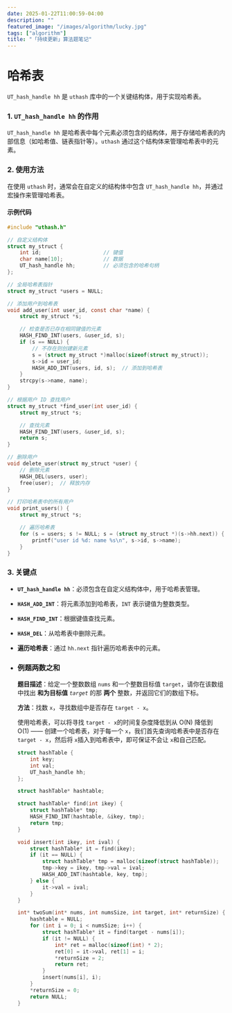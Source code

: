 ```yaml
---
date: 2025-01-22T11:00:59-04:00
description: ""
featured_image: "/images/algorithm/lucky.jpg"
tags: ["algorithm"]
title: "「持续更新」算法题笔记"
---
```




# 哈希表

`UT_hash_handle hh` 是 `uthash` 库中的一个关键结构体，用于实现哈希表。

### 1. `UT_hash_handle hh` 的作用
`UT_hash_handle hh` 是哈希表中每个元素必须包含的结构体，用于存储哈希表的内部信息（如哈希值、链表指针等）。`uthash` 通过这个结构体来管理哈希表中的元素。

### 2. 使用方法
在使用 `uthash` 时，通常会在自定义的结构体中包含 `UT_hash_handle hh`，并通过宏操作来管理哈希表。

#### 示例代码
```c
#include "uthash.h"

// 自定义结构体
struct my_struct {
    int id;                    // 键值
    char name[10];             // 数据
    UT_hash_handle hh;         // 必须包含的哈希句柄
};

// 全局哈希表指针
struct my_struct *users = NULL;
```

```c
// 添加用户到哈希表
void add_user(int user_id, const char *name) {
    struct my_struct *s;

    // 检查是否已存在相同键值的元素
    HASH_FIND_INT(users, &user_id, s);
    if (s == NULL) {
        // 不存在则创建新元素
        s = (struct my_struct *)malloc(sizeof(struct my_struct));
        s->id = user_id;
        HASH_ADD_INT(users, id, s);  // 添加到哈希表
    }
    strcpy(s->name, name);
}
```

```c
// 根据用户 ID 查找用户
struct my_struct *find_user(int user_id) {
    struct my_struct *s;

    // 查找元素
    HASH_FIND_INT(users, &user_id, s);
    return s;
}
```

```c
// 删除用户
void delete_user(struct my_struct *user) {
    // 删除元素
    HASH_DEL(users, user);
    free(user);  // 释放内存
}
```

```c
// 打印哈希表中的所有用户
void print_users() {
    struct my_struct *s;

    // 遍历哈希表
    for (s = users; s != NULL; s = (struct my_struct *)(s->hh.next)) {
        printf("user id %d: name %s\n", s->id, s->name);
    }
}
```

### 3. 关键点

- **`UT_hash_handle hh`**：必须包含在自定义结构体中，用于哈希表管理。
- **`HASH_ADD_INT`**：将元素添加到哈希表，`INT` 表示键值为整数类型。
- **`HASH_FIND_INT`**：根据键值查找元素。
- **`HASH_DEL`**：从哈希表中删除元素。
- **遍历哈希表**：通过 `hh.next` 指针遍历哈希表中的元素。





- ### 例题两数之和

  **题目描述**：给定一个整数数组 `nums` 和一个整数目标值 `target`，请你在该数组中找出 **和为目标值** *`target`* 的那 **两个** 整数，并返回它们的数组下标。

  **方法**：找数 `x`，寻找数组中是否存在 `target - x`。

  使用哈希表，可以将寻找 `target - x`的时间复杂度降低到从 O(N) 降低到 O(1) —— 创建一个哈希表，对于每一个 `x`，我们首先查询哈希表中是否存在 `target - x`，然后将 `x`插入到哈希表中，即可保证不会让 `x`和自己匹配。

  ```c
  struct hashTable {
      int key;
      int val;
      UT_hash_handle hh;
  };
  
  struct hashTable* hashtable;
  
  struct hashTable* find(int ikey) {
      struct hashTable* tmp;
      HASH_FIND_INT(hashtable, &ikey, tmp);
      return tmp;
  }
  
  void insert(int ikey, int ival) {
      struct hashTable* it = find(ikey);
      if (it == NULL) {
          struct hashTable* tmp = malloc(sizeof(struct hashTable));
          tmp->key = ikey, tmp->val = ival;
          HASH_ADD_INT(hashtable, key, tmp);
      } else {
          it->val = ival;
      }
  }
  
  int* twoSum(int* nums, int numsSize, int target, int* returnSize) {
      hashtable = NULL;
      for (int i = 0; i < numsSize; i++) {
          struct hashTable* it = find(target - nums[i]);
          if (it != NULL) {
              int* ret = malloc(sizeof(int) * 2);
              ret[0] = it->val, ret[1] = i;
              *returnSize = 2;
              return ret;
          }
          insert(nums[i], i);
      }
      *returnSize = 0;
      return NULL;
  }
  ```

  

